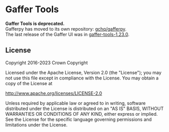 # Gaffer Tools

**Gaffer Tools is deprecated.**  
Gafferpy has moved to its own repository: [gchq/gafferpy](https://github.com/gchq/gafferpy).  
The last release of the Gaffer UI was in [gaffer-tools-1.23.0](https://github.com/gchq/gaffer-tools/tree/gaffer-tools-1.23.0).  

## License
Copyright 2016-2023 Crown Copyright

Licensed under the Apache License, Version 2.0 (the "License");
you may not use this file except in compliance with the License.
You may obtain a copy of the License at

  http://www.apache.org/licenses/LICENSE-2.0

Unless required by applicable law or agreed to in writing, software
distributed under the License is distributed on an "AS IS" BASIS,
WITHOUT WARRANTIES OR CONDITIONS OF ANY KIND, either express or implied.
See the License for the specific language governing permissions and
limitations under the License.

